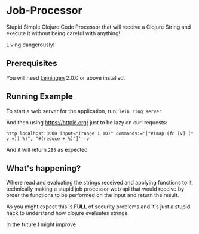 # Job-Processor

Stupid Simple Clojure Code Processor that will receive a Clojure String and execute it without being careful with anything!

Living dangerously!

## Prerequisites

You will need [Leiningen][] 2.0.0 or above installed.

[leiningen]: https://github.com/technomancy/leiningen

## Running Example

To start a web server for the application, run:
 `lein ring server`

And then using https://httpie.org/ just to be lazy on curl requests:

`http localhost:3000 input="(range 1 10)" commands:='["#(map (fn [v] (* v v)) %)", "#(reduce + %)"]' -v`

And it will return `285` as expected
## What's happening?

Where read and evaluating the strings received and applying functions to it, technically making a stupid job processor web api that would receive by order the functions to be performed on the input and return the result.

As you might expect this is **FULL** of security problems and it's just a stupid hack to understand how clojure evaluates strings.

In the future I might improve
